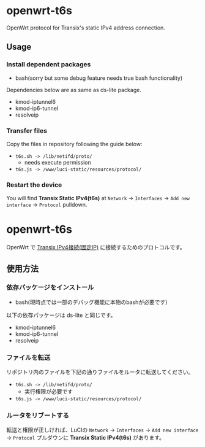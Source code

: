 # openwrt-t6s
OpenWrt protocol for Transix's static IPv4 address connection.

## Usage

### Install dependent packages
- bash(sorry but some debug feature needs true bash functionality)

Dependencies below are as same as ds-lite package.
- kmod-iptunnel6
- kmod-ip6-tunnel
- resolveip

### Transfer files
Copy the files in repository following the guide below:

- `t6s.sh -> /lib/netifd/proto/`
    - needs execute permission
- `t6s.js -> /www/luci-static/resources/protocol/`

### Restart the device
You will find **Transix Static IPv4(t6s)** at `Network` -> `Interfaces` -> `Add new interface` -> `Protocol` pulldown.

# openwrt-t6s
OpenWrt で [Transix IPv4接続(固定IP)](https://www.mfeed.ad.jp/transix/staticip/) に接続するためのプロトコルです。

## 使用方法

### 依存パッケージをインストール
- bash(現時点では一部のデバッグ機能に本物のbashが必要です)

以下の依存パッケージは ds-lite と同じです。
- kmod-iptunnel6
- kmod-ip6-tunnel
- resolveip

### ファイルを転送
リポジトリ内のファイルを下記の通りファイルをルータに転送してください。

- `t6s.sh -> /lib/netifd/proto/`
    - 実行権限が必要です
- `t6s.js -> /www/luci-static/resources/protocol/`

### ルータをリブートする
転送と権限が正しければ、LuCIの `Network` -> `Interfaces` -> `Add new interface` -> `Protocol` プルダウンに **Transix Static IPv4(t6s)** があります。
